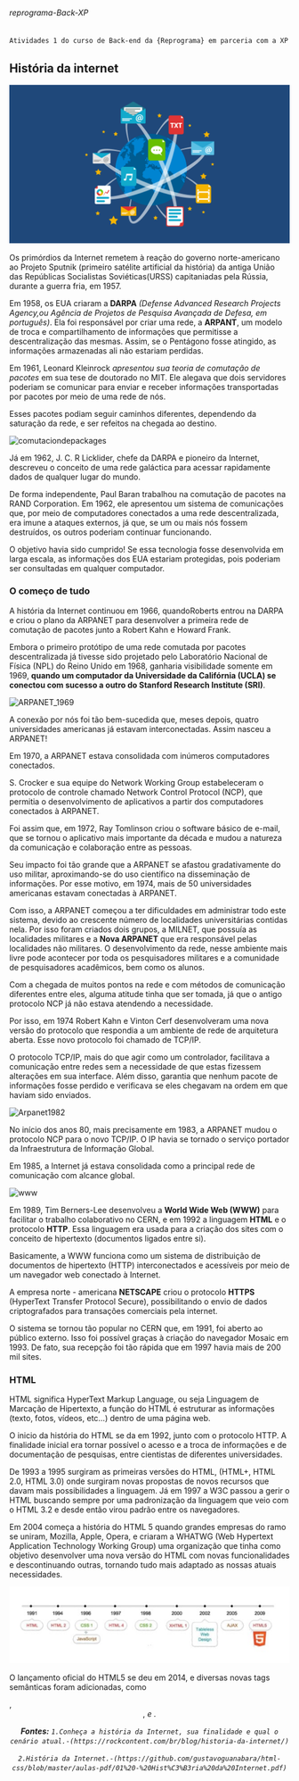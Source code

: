 ###### reprograma-Back-XP
`Atividades 1 do curso de Back-end da {Reprograma} em parceria com a XP`

## História da internet

![historiadaInternet](img/dia-da-internet.png)

Os primórdios da Internet remetem à reação do governo norte-americano ao Projeto Sputnik (primeiro satélite artificial da história) da antiga União das Repúblicas Socialistas Soviéticas(URSS) capitaniadas pela Rússia, durante a guerra fria, em 1957.

Em 1958, os EUA criaram a **DARPA** *(Defense Advanced Research Projects Agency,ou Agência de Projetos de Pesquisa Avançada de Defesa, em português)*. Ela foi responsável por criar uma rede, a **ARPANT**, um modelo de troca e compartilhamento de informações que permitisse a descentralização das mesmas. Assim, se o Pentágono fosse atingido, as informações armazenadas ali não estariam perdidas.

Em 1961, Leonard Kleinrock *apresentou sua teoria de comutação de pacotes* em sua tese de doutorado no MIT. Ele alegava que dois servidores poderiam se comunicar para enviar e receber informações transportadas por pacotes por meio de uma rede de nós.

Esses pacotes podiam seguir caminhos diferentes, dependendo da saturação da rede, e ser refeitos na chegada ao destino.

![comutaciondepackages](http://wiki.foz.ifpr.edu.br/wiki/images/9/9b/ComutacaoCircuitos.jpg)

Já em 1962, J. C. R Licklider, chefe da DARPA e pioneiro da Internet, descreveu o conceito de uma rede galáctica para acessar rapidamente dados de qualquer lugar do mundo.

De forma independente, Paul Baran trabalhou na comutação de pacotes na RAND Corporation. Em 1962, ele apresentou um sistema de comunicações que, por meio de computadores conectados a uma rede descentralizada, era imune a ataques externos, já que, se um ou mais nós fossem destruídos, os outros poderiam continuar funcionando.

O objetivo havia sido cumprido! Se essa tecnologia fosse desenvolvida em larga escala, as informações dos EUA estariam protegidas, pois poderiam ser consultadas em qualquer computador.

### O começo de tudo

A história da Internet continuou em 1966, quandoRoberts entrou na DARPA e criou o plano da ARPANET para desenvolver a primeira rede de comutação de pacotes junto a Robert Kahn e Howard Frank.

Embora o primeiro protótipo de uma rede comutada por pacotes descentralizada já tivesse sido projetado pelo Laboratório Nacional de Física (NPL) do Reino Unido em 1968, ganharia visibilidade somente em 1969, **quando um computador da Universidade da Califórnia (UCLA) se conectou com sucesso a outro do Stanford Research Institute (SRI)**.

![ARPANET_1969](https://images.theconversation.com/files/144178/original/image-20161102-27228-vph505.jpg?ixlib=rb-1.1.0&q=45&auto=format&w=926&fit=clip)

A conexão por nós foi tão bem-sucedida que, meses depois, quatro universidades americanas já estavam interconectadas. Assim nasceu a ARPANET!

Em 1970, a ARPANET estava consolidada com inúmeros computadores conectados.

S. Crocker e sua equipe do Network Working Group estabeleceram o protocolo de controle chamado Network Control Protocol (NCP), que permitia o desenvolvimento de aplicativos a partir dos computadores conectados à ARPANET.

Foi assim que, em 1972, Ray Tomlinson criou o software básico de e-mail, que se tornou o aplicativo mais importante da década e mudou a natureza da comunicação e colaboração entre as pessoas.

Seu impacto foi tão grande que a ARPANET se afastou gradativamente do uso militar, aproximando-se do uso científico na disseminação de informações. Por esse motivo, em 1974, mais de 50 universidades americanas estavam conectadas à ARPANET.

Com isso, a ARPANET começou a ter dificuldades em administrar todo este sistema, devido ao crescente número de localidades universitárias contidas nela. Por isso foram criados dois grupos, a MILNET, que possuía as localidades militares e a **Nova ARPANET** que era responsável pelas localidades não militares. O desenvolvimento da rede, nesse ambiente mais livre pode acontecer por toda os pesquisadores militares e a comunidade de pesquisadores acadêmicos, bem como os alunos.

Com a chegada de muitos pontos na rede e com métodos de comunicação diferentes entre eles, alguma atitude tinha que ser tomada, já que o antigo protocolo NCP já não estava atendendo a necessidade. 

Por isso, em 1974 Robert Kahn e Vinton Cerf desenvolveram uma nova versão do protocolo que respondia a um ambiente de rede de arquitetura aberta. Esse novo protocolo foi chamado de TCP/IP.

O protocolo TCP/IP, mais do que agir como um controlador, facilitava a comunicação entre redes sem a necessidade de que estas fizessem alterações em sua interface. Além disso, garantia que nenhum pacote de informações fosse perdido e verificava se eles chegavam na ordem em que haviam sido enviados.

![Arpanet1982](https://hardtec.com.br/wp-content/uploads/2019/12/1afc66d7078e-article-arpanet-infographic-map-768x466.png)

No início dos anos 80, mais precisamente em 1983, a ARPANET mudou o protocolo NCP para o novo TCP/IP. O IP havia se tornado o serviço portador da Infraestrutura de Informação Global.

Em 1985, a Internet já estava consolidada como a principal rede de comunicação com alcance global.

![www](https://cdn.pixabay.com/photo/2013/04/29/09/21/surf-107865_960_720.jpg)


Em 1989, Tim Berners-Lee desenvolveu a **World Wide Web (WWW)** para facilitar o trabalho colaborativo no CERN, e em 1992 a linguagem **HTML** e o protocolo **HTTP**. Essa linguagem era usada para a criação dos sites com o conceito de hipertexto (documentos ligados entre si).

Basicamente, a WWW funciona como um sistema de distribuição de documentos de hipertexto (HTTP) interconectados e acessíveis por meio de um navegador web conectado à Internet.

A empresa norte - americana **NETSCAPE** criou o protocolo **HTTPS** (HyperText Transfer Protocol Secure), possibilitando o envio de dados criptografados para transações comerciais pela internet.

O sistema se tornou tão popular no CERN que, em 1991, foi aberto ao público externo. Isso foi possível graças à criação do navegador Mosaic em 1993. De fato, sua recepção foi tão rápida que em 1997 havia mais de 200 mil sites.

### HTML

HTML significa HyperText Markup Language, ou seja Linguagem de Marcação de Hipertexto, a função do HTML é estruturar as informações (texto, fotos, vídeos, etc…) dentro de uma página web. 

O inicio da história do HTML se da em 1992, junto com o protocolo HTTP. A finalidade inicial era tornar possível o acesso e a troca de informações e de documentação de pesquisas, entre cientistas de diferentes universidades. 

De 1993 a 1995 surgiram as primeiras versões do HTML, (HTML+, HTML 2.0, HTML 3.0) onde surgiram novas propostas de novos recursos que davam mais possibilidades a linguagem. Já em 1997 a W3C passou a gerir o HTML buscando sempre por uma padronização da linguagem que veio com o HTML 3.2 e desde então virou padrão entre os navegadores.

Em 2004 começa a história do HTML 5 quando grandes empresas do ramo se uniram, Mozilla, Apple, Opera, e criaram a WHATWG (Web Hypertext Application Technology Working Group) uma organização que tinha como objetivo desenvolver uma nova versão do HTML com novas funcionalidades e descontinuando outras, tornando tudo mais adaptado as nossas atuais necessidades.

![cronologia](img/historyHTML.jpg)

O lançamento oficial do HTML5 se deu em 2014, e diversas novas tags semânticas foram adicionadas, como *<article>*, *<header>*, *<table>* e *<body>*.


**Fontes:**
`1.Conheça a história da Internet, sua finalidade e qual o cenário atual.-(https://rockcontent.com/br/blog/historia-da-internet/)`

`2.História da Internet.-(https://github.com/gustavoguanabara/html-css/blob/master/aulas-pdf/01%20-%20Hist%C3%B3ria%20da%20Internet.pdf)`

